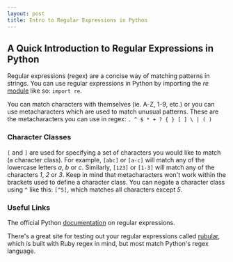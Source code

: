 ```yaml
---
layout: post
title: Intro to Regular Expressions in Python
---
```


## A Quick Introduction to Regular Expressions in Python

Regular expressions (regex) are a concise way of matching patterns in strings. You can use regular expressions in Python by importing the _re_ [module](https://docs.python.org/3/library/re.html#module-re) like so: `import re`.

You can match characters with themselves (ie. A-Z, 1-9, etc.) or you can use metacharacters which are used to match unusual patterns. These are the metacharacters you can use in regex: `. ^ $ * + ? { } [ ] \ | ( )`

### Character Classes
`[` and `]` are used for specifying a set of characters you would like to match (a character class). For example, `[abc]` or `[a-c]` will match any of the lowercase letters _a_, _b_ or _c_. Similarly, `[123]` or `[1-3]` will match any of the characters _1_, _2_ or _3_. Keep in mind that metacharacters won't work within the brackets used to define a character class. You can negate a character class using `^` like this: `[^5]`, which matches all characters except _5_. 


### Useful Links

The official Python [documentation](https://docs.python.org/3/howto/regex.html) on regular expressions. 

There's a great site for testing out your regular expressions called [rubular](http://rubular.com/), which is built with Ruby regex in mind, but most match Python's regex language. 
